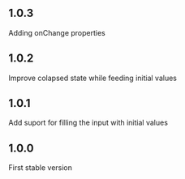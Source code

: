 ## 1.0.3

Adding onChange properties

## 1.0.2

Improve colapsed state while feeding initial values

## 1.0.1

Add suport for filling the input with initial values

## 1.0.0

First stable version
